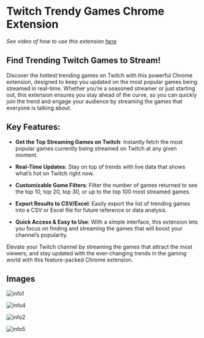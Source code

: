 # Twitch Trendy Games Chrome Extension

*See video of how to use this extension [here](https://www.youtube.com/watch?v=bc8PavYKyFI)*

## Find Trending Twitch Games to Stream!

Discover the hottest trending games on Twitch with this powerful Chrome extension, designed to keep you updated on the most popular games being streamed in real-time. Whether you’re a seasoned streamer or just starting out, this extension ensures you stay ahead of the curve, so you can quickly join the trend and engage your audience by streaming the games that everyone is talking about.

## Key Features:

- **Get the Top Streaming Games on Twitch**: Instantly fetch the most popular games currently being streamed on Twitch at any given moment.

- **Real-Time Updates**: Stay on top of trends with live data that shows what’s hot on Twitch right now.

- **Customizable Game Filters**: Filter the number of games returned to see the top 10, top 20, top 30, or up to the top 100 most streamed games.

- **Export Results to CSV/Excel**: Easily export the list of trending games into a CSV or Excel file for future reference or data analysis.

- **Quick Access & Easy to Use**: With a simple interface, this extension lets you focus on finding and streaming the games that will boost your channel’s popularity.

Elevate your Twitch channel by streaming the games that attract the most viewers, and stay updated with the ever-changing trends in the gaming world with this feature-packed Chrome extension.



## Images
![info1](https://github.com/user-attachments/assets/bcd2d275-b8d7-40e8-8e04-108ae351d952)



![info4](https://github.com/user-attachments/assets/c8aae2b1-6a7d-4e84-a257-bbccf84e1380)



![info2](https://github.com/user-attachments/assets/7c153144-b7f8-4220-b3c4-95696532424b)



![info5](https://github.com/user-attachments/assets/81f60259-cb46-4c33-ad8d-3de76153bf37)



